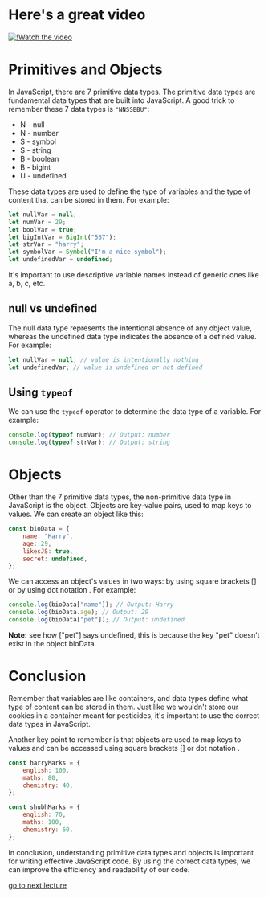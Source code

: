 # Here's a great video

[![!Watch the video](https://img.youtube.com/vi/qpU3WIqRz9I/0.jpg)](https://www.youtube.com/embed/qpU3WIqRz9I)

# Primitives and Objects

In JavaScript, there are 7 primitive data types. The primitive data types are fundamental data types that are built into JavaScript. A good trick to remember these 7 data types is `"NNSSBBU"`:

- N - null
- N - number
- S - symbol
- S - string
- B - boolean
- B - bigint
- U - undefined

These data types are used to define the type of variables and the type of content that can be stored in them. For example:

```js
let nullVar = null;
let numVar = 29;
let boolVar = true;
let bigIntVar = BigInt("567");
let strVar = "harry";
let symbolVar = Symbol("I'm a nice symbol");
let undefinedVar = undefined;
```

It's important to use descriptive variable names instead of generic ones like a, b, c, etc.

## null vs undefined

The null data type represents the intentional absence of any object value, whereas the undefined data type indicates the absence of a defined value. For example:

```js
let nullVar = null; // value is intentionally nothing
let undefinedVar; // value is undefined or not defined
```

## Using `typeof`

We can use the `typeof` operator to determine the data type of a variable. For example:

```js
console.log(typeof numVar); // Output: number
console.log(typeof strVar); // Output: string
```

# Objects

Other than the 7 primitive data types, the non-primitive data type in JavaScript is the object. Objects are key-value pairs, used to map keys to values. We can create an object like this:

```js
const bioData = {
	name: "Harry",
	age: 29,
	likesJS: true,
	secret: undefined,
};
```

We can access an object's values in two ways: by using square brackets [] or by using dot notation . For example:

```js
console.log(bioData["name"]); // Output: Harry
console.log(bioData.age); // Output: 29
console.log(bioData["pet"]); // Output: undefined
```

**Note:** see how ["pet"] says undefined, this is because the key "pet" doesn't exist in the object bioData.

# Conclusion

Remember that variables are like containers, and data types define what type of content can be stored in them. Just like we wouldn't store our cookies in a container meant for pesticides, it's important to use the correct data types in JavaScript.

Another key point to remember is that objects are used to map keys to values and can be accessed using square brackets [] or dot notation .

```js
const harryMarks = {
	english: 100,
	maths: 80,
	chemistry: 40,
};

const shubhMarks = {
	english: 70,
	maths: 100,
	chemistry: 60,
};
```

In conclusion, understanding primitive data types and objects is important for writing effective JavaScript code. By using the correct data types, we can improve the efficiency and readability of our code.

[go to next lecture](https://replit.com/@ramrohit9701/05Chapter1PS)